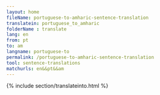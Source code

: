 ```yaml
---
layout: home
fileName: portuguese-to-amharic-sentence-translation
translatein: portuguese_to_amharic
folderName : translate
lang: en
from: pt
to: am
langname: portuguese-to
permalink: /portuguese-to-amharic-sentence-translation
tool: sentence-translations
matchurls: en&&pt&&am
---
```

{% include section/translateinto.html %}
